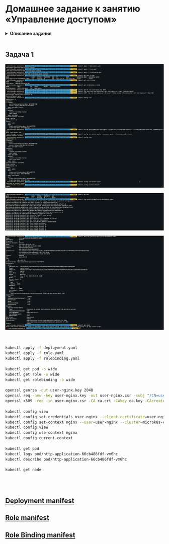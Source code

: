 # Домашнее задание к занятию «Управление доступом»

<details>
<summary><b>Описание задания</b></summary>

### Цель задания

В тестовой среде Kubernetes нужно предоставить ограниченный доступ пользователю.

------

### Чеклист готовности к домашнему заданию

1. Установлено k8s-решение, например MicroK8S.
2. Установленный локальный kubectl.
3. Редактор YAML-файлов с подключённым github-репозиторием.

------

### Инструменты / дополнительные материалы, которые пригодятся для выполнения задания

1. [Описание](https://kubernetes.io/docs/reference/access-authn-authz/rbac/) RBAC.
2. [Пользователи и авторизация RBAC в Kubernetes](https://habr.com/ru/company/flant/blog/470503/).
3. [RBAC with Kubernetes in Minikube](https://medium.com/@HoussemDellai/rbac-with-kubernetes-in-minikube-4deed658ea7b).

------

### Задание 1. Создайте конфигурацию для подключения пользователя

1. Создайте и подпишите SSL-сертификат для подключения к кластеру.
2. Настройте конфигурационный файл kubectl для подключения.
3. Создайте роли и все необходимые настройки для пользователя.
4. Предусмотрите права пользователя. Пользователь может просматривать логи подов и их конфигурацию (`kubectl logs pod <pod_id>`, `kubectl describe pod <pod_id>`).
5. Предоставьте манифесты и скриншоты и/или вывод необходимых команд.

------

### Правила приёма работы

1. Домашняя работа оформляется в своём Git-репозитории в файле README.md. Выполненное домашнее задание пришлите ссылкой на .md-файл в вашем репозитории.
2. Файл README.md должен содержать скриншоты вывода необходимых команд `kubectl`, скриншоты результатов.
3. Репозиторий должен содержать тексты манифестов или ссылки на них в файле README.md.

------

</details>

<br>

## Задача 1

![Скриншот 1](https://github.com/cachmc/netology_devops_homework/raw/main/07-kubernetes/09-access-control/pictures/task-01-00.png)

![Скриншот 2](https://github.com/cachmc/netology_devops_homework/raw/main/07-kubernetes/09-access-control/pictures/task-01-01.png)

![Скриншот 3](https://github.com/cachmc/netology_devops_homework/raw/main/07-kubernetes/09-access-control/pictures/task-01-02.png)

<br>

```bash
kubectl apply -f deployment.yaml
kubectl apply -f role.yaml
kubectl apply -f rolebinding.yaml

kubectl get pod -o wide
kubectl get role -o wide
kubectl get rolebinding -o wide

openssl genrsa -out user-nginx.key 2048
openssl req -new -key user-nginx.key -out user-nginx.csr -subj "/CN=user-nginx"
openssl x509 -req -in user-nginx.csr -CA ca.crt -CAkey ca.key -CAcreateserial -out user-nginx.crt -days 365

kubectl config view
kubectl config set-credentials user-nginx --client-certificate=user-nginx.crt --client-key=user-nginx.key --embed-certs=true
kubectl config set-context nginx --user=user-nginx --cluster=microk8s-cluster
kubectl config view
kubectl config use-context nginx
kubectl config current-context

kubectl get pod
kubectl logs pod/http-application-66cb486fdf-vm6hc
kubectl describe pod/http-application-66cb486fdf-vm6hc

kubectl get node
```

<br>
<br>

## [Deployment manifest](https://github.com/cachmc/netology_devops_homework/tree/main/07-kubernetes/09-access-control/src/deployment.yaml)

## [Role manifest](https://github.com/cachmc/netology_devops_homework/tree/main/07-kubernetes/09-access-control/src/role.yaml)

## [Role Binding manifest](https://github.com/cachmc/netology_devops_homework/tree/main/07-kubernetes/09-access-control/src/rolebinding.yaml)
